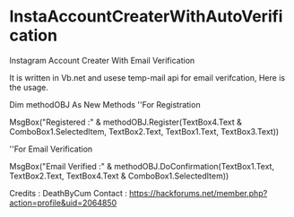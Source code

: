 # InstaAccountCreaterWithAutoVerification
Instagram Account Creater With Email Verification

It is written in Vb.net and usese temp-mail api for email verifcation, Here is the usage.


Dim methodOBJ As New Methods
''For Registration

MsgBox("Registered :" & methodOBJ.Register(TextBox4.Text & ComboBox1.SelectedItem, TextBox2.Text, TextBox1.Text, TextBox3.Text))
     
''For Email Verification
          
MsgBox("Email Verified :" & methodOBJ.DoConfirmation(TextBox1.Text, TextBox2.Text, TextBox4.Text & ComboBox1.SelectedItem))


Credits : DeathByCum
Contact : https://hackforums.net/member.php?action=profile&uid=2064850
